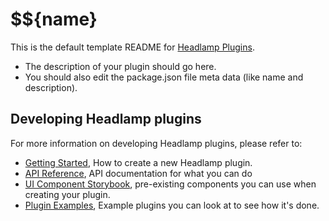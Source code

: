 # $${name}

This is the default template README for [Headlamp Plugins](https://github.com/headlamp-k8s/headlamp).

- The description of your plugin should go here.
- You should also edit the package.json file meta data (like name and description).

## Developing Headlamp plugins

For more information on developing Headlamp plugins, please refer to:

- [Getting Started](https://kinvolk.io/docs/headlamp/latest/development/plugins/), How to create a new Headlamp plugin.
- [API Reference](https://kinvolk.io/docs/headlamp/latest/development/api/), API documentation for what you can do
- [UI Component Storybook](https://kinvolk.io/docs/headlamp/latest/development/storybook/), pre-existing components you can use when creating your plugin.
- [Plugin Examples](https://kinvolk.io/docs/headlamp/latest/development/plugins/examples/), Example plugins you can look at to see how it's done.
